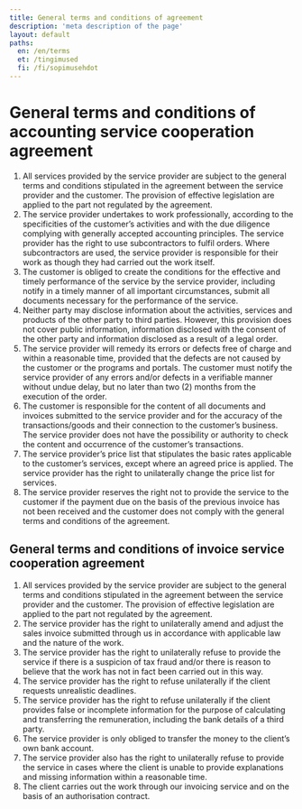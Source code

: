 ```yaml
---
title: General terms and conditions of agreement
description: 'meta description of the page'
layout: default
paths:
  en: /en/terms
  et: /tingimused
  fi: /fi/sopimusehdot
---
```


# General terms and conditions of accounting service cooperation agreement

1. All services provided by the service provider are subject to the general terms and conditions stipulated in the agreement between the service provider and the customer. The provision of effective legislation are applied to the part not regulated by the agreement.
1. The service provider undertakes to work professionally, according to the specificities of the customer’s activities and with the due diligence complying with generally accepted accounting principles. The service provider has the right to use subcontractors to fulfil orders. Where subcontractors are used, the service provider is responsible for their work as though they had carried out the work itself.
1. The customer is obliged to create the conditions for the effective and timely performance of the service by the service provider, including notify in a timely manner of all important circumstances, submit all documents necessary for the performance of the service.
1. Neither party may disclose information about the activities, services and products of the other party to third parties. However, this provision does not cover public information, information disclosed with the consent of the other party and information disclosed as a result of a legal order.
1. The service provider will remedy its errors or defects free of charge and within a reasonable time, provided that the defects are not caused by the customer or the programs and portals. The customer must notify the service provider of any errors and/or defects in a verifiable manner without undue delay, but no later than two (2) months from the execution of the order.
1. The customer is responsible for the content of all documents and invoices submitted to the service provider and for the accuracy of the transactions/goods and their connection to the customer’s business. The service provider does not have the possibility or authority to check the content and occurrence of the customer’s transactions.
1. The service provider’s price list that stipulates the basic rates applicable to the customer’s services, except where an agreed price is applied. The service provider has the right to unilaterally change the price list for services.
1. The service provider reserves the right not to provide the service to the customer if the payment due on the basis of the previous invoice has not been received and the customer does not comply with the general terms and conditions of the agreement.

## General terms and conditions of invoice service cooperation agreement

1. All services provided by the service provider are subject to the general terms and conditions stipulated in the agreement between the service provider and the customer. The provision of effective legislation are applied to the part not regulated by the agreement.
1. The service provider has the right to unilaterally amend and adjust the sales invoice submitted through us in accordance with applicable law and the nature of the work.
1. The service provider has the right to unilaterally refuse to provide the service if there is a suspicion of tax fraud and/or there is reason to believe that the work has not in fact been carried out in this way.
1. The service provider has the right to refuse unilaterally if the client requests unrealistic deadlines.
1. The service provider has the right to refuse unilaterally if the client provides false or incomplete information for the purpose of calculating and transferring the remuneration, including the bank details of a third party.
1. The service provider is only obliged to transfer the money to the client’s own bank account.
1. The service provider also has the right to unilaterally refuse to provide the service in cases where the client is unable to provide explanations and missing information within a reasonable time.
1. The client carries out the work through our invoicing service and on the basis of an authorisation contract.
